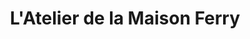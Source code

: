 ---
title: "L'Atelier de la Maison Ferry"
url: /meulan-en-yvelines/latelier-de-la-maison-ferry/
shop: boulangerie
---